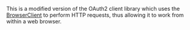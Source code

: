 This is a modified version of the OAuth2 client library which uses the
[BrowserClient][] to perform HTTP requests, thus allowing it to work
from within a web browser.

[BrowserClient]: https://pub.dev/documentation/http/latest/browser_client/BrowserClient-class.html
